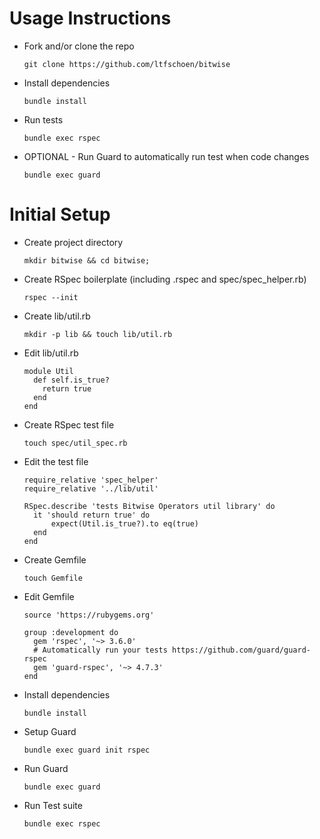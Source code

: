 # Usage Instructions

* Fork and/or clone the repo
  ```
  git clone https://github.com/ltfschoen/bitwise
  ```
* Install dependencies
  ```
  bundle install
  ```
* Run tests
  ```
  bundle exec rspec
  ```
* OPTIONAL - Run Guard to automatically run test when code changes
  ```
  bundle exec guard
  ```

# Initial Setup

* Create project directory
  ```
  mkdir bitwise && cd bitwise;
  ```
* Create RSpec boilerplate (including .rspec and spec/spec_helper.rb)
  ```
  rspec --init
  ```
* Create lib/util.rb
  ```
  mkdir -p lib && touch lib/util.rb
  ```
* Edit lib/util.rb
  ```
  module Util
    def self.is_true?
      return true
    end
  end
  ```
* Create RSpec test file
  ```
  touch spec/util_spec.rb
  ```

* Edit the test file
  ```
  require_relative 'spec_helper'
  require_relative '../lib/util'

  RSpec.describe 'tests Bitwise Operators util library' do
    it 'should return true' do
        expect(Util.is_true?).to eq(true)
    end
  end
  ```

* Create Gemfile
  ```
  touch Gemfile
  ```

* Edit Gemfile
  ```
  source 'https://rubygems.org'

  group :development do
    gem 'rspec', '~> 3.6.0'
    # Automatically run your tests https://github.com/guard/guard-rspec
    gem 'guard-rspec', '~> 4.7.3'
  end
  ```

* Install dependencies
  ```
  bundle install
  ```

* Setup Guard
  ```
  bundle exec guard init rspec
  ```

* Run Guard
  ```
  bundle exec guard
  ```

* Run Test suite
  ```
  bundle exec rspec
  ```
